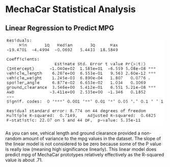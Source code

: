 # MechaCar Statistical Analysis

## Linear Regression to Predict MPG

![alt text](https://github.com/mansal2487/MechaCar_Statistical_Analysis/blob/main/Images/lin_reg.PNG)

As you can see, vehical length and ground clearance provided a non-random amount of variance to the mpg values in the dataset.
The slope of the linear model is not considered to be zero because some of the P value is really low (meaning high significance linearly).
This linear model does predict mpg of MechaCar prototypes relatively effectively as the R-squared value is about .71.
